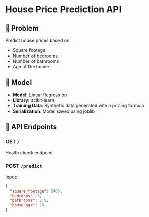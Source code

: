 # House Price Prediction API

## 📌 Problem
Predict house prices based on:
- Square footage
- Number of bedrooms
- Number of bathrooms
- Age of the house

## 🧠 Model
- **Model**: Linear Regression
- **Library**: scikit-learn
- **Training Data**: Synthetic data generated with a pricing formula
- **Serialization**: Model saved using joblib

## 🚀 API Endpoints

### GET `/`
Health check endpoint

### POST `/predict`
Input:
```json
{
  "square_footage": 2400,
  "bedrooms": 3,
  "bathrooms": 2.5,
  "house_age": 10
}
